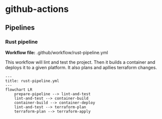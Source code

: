 # github-actions

## Pipelines

### Rust pipeline

**Workflow file:** .github/workflow/rust-pipeline.yml

This workflow will lint and test the project. Then it builds a container and deploys it to a given platform. It also plans and apllies terraform changes.

```mermaid
---
title: rust-pipeline.yml
---
flowchart LR
    prepare-pipeline --> lint-and-test
    lint-and-test --> container-build
    container-build --> container-deploy
    lint-and-test --> terraform-plan
    terraform-plan --> terraform-apply
```
